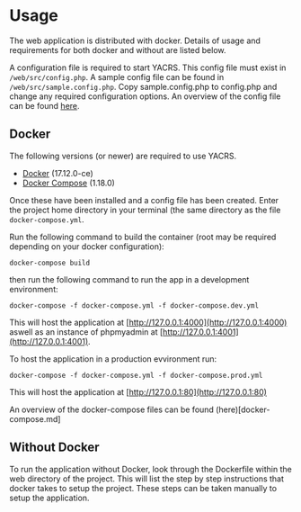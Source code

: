 # Usage
The web application is distributed with docker. Details of usage and
requirements for both docker and without are listed below.

A configuration file is required to start YACRS. This config file must
exist in `/web/src/config.php`. A sample config file can be found in
`/web/src/sample.config.php`. Copy sample.config.php to config.php and
change any required configuration options. An overview of the config
file can be found [here](config.md).

## Docker
The following versions (or newer) are required to use YACRS.
 * [Docker](https://www.docker.com/) (17.12.0-ce)
 * [Docker Compose](https://docs.docker.com/compose/) (1.18.0)

Once these have been installed and a config file has been created. Enter
the project home directory in your terminal (the same directory as the
file `docker-compose.yml`.

Run the following command to build the container (root may be required
depending on your docker configuration):

    docker-compose build

then run the following command to run the app in a development
environment:

    docker-compose -f docker-compose.yml -f docker-compose.dev.yml

This will host the application at [http://127.0.0.1:4000](http://127.0.0.1:4000)
aswell as an instance of phpmyadmin at [http://127.0.0.1:4001](http://127.0.0.1:4001).

To host the application in a production evvironment run:

    docker-compose -f docker-compose.yml -f docker-compose.prod.yml

This will host the application at [http://127.0.0.1:80](http://127.0.0.1:80)

An overview of the docker-compose files can be found (here)[docker-compose.md]

## Without Docker
To run the application without Docker, look through the Dockerfile within
the web directory of the project. This will list the step by step
instructions that docker takes to setup the project. These steps can
be taken manually to setup the application.